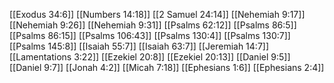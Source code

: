 [[Exodus 34:6]]
[[Numbers 14:18]]
[[2 Samuel 24:14]]
[[Nehemiah 9:17]]
[[Nehemiah 9:26]]
[[Nehemiah 9:31]]
[[Psalms 62:12]]
[[Psalms 86:5]]
[[Psalms 86:15]]
[[Psalms 106:43]]
[[Psalms 130:4]]
[[Psalms 130:7]]
[[Psalms 145:8]]
[[Isaiah 55:7]]
[[Isaiah 63:7]]
[[Jeremiah 14:7]]
[[Lamentations 3:22]]
[[Ezekiel 20:8]]
[[Ezekiel 20:13]]
[[Daniel 9:5]]
[[Daniel 9:7]]
[[Jonah 4:2]]
[[Micah 7:18]]
[[Ephesians 1:6]]
[[Ephesians 2:4]]

